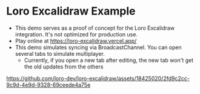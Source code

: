 # Loro Excalidraw Example

- This demo serves as a proof of concept for the Loro Excalidraw integration. It's not optimized for production use.
- Play online at https://loro-excalidraw.vercel.app/
- This demo simulates syncing via BroadcastChannel. You can open several tabs to simulate multiplayer. 
  - Currently, if you open a new tab after editing, the new tab won't get the old updates from the others

https://github.com/loro-dev/loro-excalidraw/assets/18425020/2fd9c2cc-9c9d-4e9d-9328-69ceede4a75e


